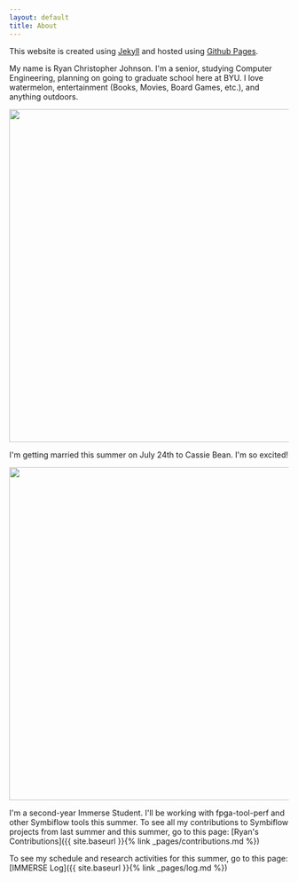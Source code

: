 ```yaml
---
layout: default
title: About
---
```


This website is created using [Jekyll](https://jekyllrb.com/) and hosted using [Github Pages](https://pages.github.com/).

My name is Ryan Christopher Johnson. I'm a senior, studying Computer Engineering, planning on going to graduate school here at BYU. I love watermelon, entertainment (Books, Movies, Board Games, etc.), and anything outdoors.

<img src = "{% link ryancj14/images/RyanImage.jpg %}" width="600">

I'm getting married this summer on July 24th to Cassie Bean. I'm so excited!

<img src = "{% link ryancj14/images/RyanCassie.jpg %}" width="600">

I'm a second-year Immerse Student. I'll be working with fpga-tool-perf and other Symbiflow tools this summer. To see all my contributions to Symbiflow projects from last summer and this summer, go to this page: [Ryan's Contributions]({{ site.baseurl }}{% link _pages/contributions.md %})

To see my schedule and research activities for this summer, go to this page: [IMMERSE Log]({{ site.baseurl }}{% link _pages/log.md %})
